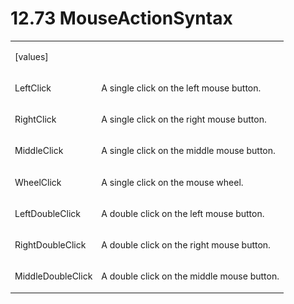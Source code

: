<html dir="LTR" xmlns:mshelp="http://msdn.microsoft.com/mshelp" xmlns:ddue="http://ddue.schemas.microsoft.com/authoring/2003/5" xmlns:xlink="http://www.w3.org/1999/xlink" xmlns:tool="http://www.microsoft.com/tooltip"><body><input type="hidden" id="userDataCache" class="userDataStyle"><input type="hidden" id="hiddenScrollOffset"><img id="dropDownImage" style="display:none; height:0; width:0;" src="../local/drpdown.gif"><img id="dropDownHoverImage" style="display:none; height:0; width:0;" src="../local/drpdown_orange.gif"><img id="collapseImage" style="display:none; height:0; width:0;" src="../local/collapse.gif"><img id="expandImage" style="display:none; height:0; width:0;" src="../local/exp.gif"><img id="collapseAllImage" style="display:none; height:0; width:0;" src="../local/collall.gif"><img id="expandAllImage" style="display:none; height:0; width:0;" src="../local/expall.gif"><img id="copyImage" style="display:none; height:0; width:0;" src="../local/copycode.gif"><img id="copyHoverImage" style="display:none; height:0; width:0;" src="../local/copycodeHighlight.gif"><div id="header"><h1 class="heading">12.73 MouseActionSyntax</h1></div><div id="mainSection"><div id="mainBody"><div id="allHistory" class="saveHistory" onsave="saveAll()" onload="loadAll()"></div>
			<div id="sectionSection0" class="section" name="collapseableSection"><content xmlns="http://ddue.schemas.microsoft.com/authoring/2003/5" xmlns:wsd="http://wsdev.schemas.microsoft.com/authoring/2008/2" xmlns:msxsl="urn:schemas-microsoft-com:xslt" xmlns:script="urn:script" xmlns:build="urn:build">
				</content></div><div id="sectionSection1" class="section" name="collapseableSection"><content xmlns="http://ddue.schemas.microsoft.com/authoring/2003/5" xmlns:wsd="http://wsdev.schemas.microsoft.com/authoring/2008/2" xmlns:msxsl="urn:schemas-microsoft-com:xslt" xmlns:script="urn:script" xmlns:build="urn:build">
					<p xmlns=""><b></b></p><table class="ProtocolAuthoredTable" xmlns=""><tr>
								<td>
									<p>[values]</p>
								</td>
								<td>
								</td>
							</tr><tr>
							<td>
								<p>LeftClick</p>
							</td>
							<td>
								<p>A single click on the left mouse button.</p>
							</td>
						</tr><tr>
							<td>
								<p>RightClick</p>
							</td>
							<td>
								<p>A single click on the right mouse button.</p>
							</td>
						</tr><tr>
							<td>
								<p>MiddleClick</p>
							</td>
							<td>
								<p>A single click on the middle mouse button.</p>
							</td>
						</tr><tr>
							<td>
								<p>WheelClick</p>
							</td>
							<td>
								<p>A single click on the mouse wheel.</p>
							</td>
						</tr><tr>
							<td>
								<p>LeftDoubleClick</p>
							</td>
							<td>
								<p>A double click on the left mouse button.</p>
							</td>
						</tr><tr>
							<td>
								<p>RightDoubleClick</p>
							</td>
							<td>
								<p>A double click on the right mouse button.</p>
							</td>
						</tr><tr>
							<td>
								<p>MiddleDoubleClick</p>
							</td>
							<td>
								<p>A double click on the middle mouse button.</p>
							</td>
						</tr></table>
				</content></div><!--[if gte IE 5]>
			<tool:tip element="languageFilterToolTip" avoidmouse="false"/>
		<![endif]--></div><a name="feedback"></a><span></span></div></body></html>